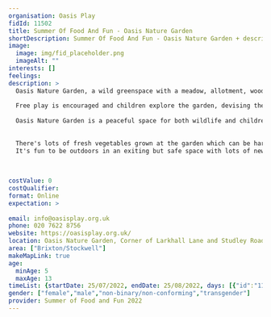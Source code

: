 ```yaml
---
organisation: Oasis Play
fidId: 11502
title: Summer Of Food And Fun - Oasis Nature Garden
shortDescription: Summer Of Food And Fun - Oasis Nature Garden + description
image:
  image: img/fid_placeholder.png
  imageAlt: ""
interests: []
feelings:
description: >
  Oasis Nature Garden, a wild greenspace with a meadow, allotment, woodland, treehouse, climbing wall, ponds and a small indoor classroom. Everyday there will be activities such as pond dipping, arts and crafts and cooking for every one to join in with.  
  
  Free play is encouraged and children explore the garden, devising their own games and making new friends.
  
  Oasis Nature Garden is a peaceful space for both wildlife and children. There is lots of space to explore and fun activities to choose from. The mud kitchen is a favourite and the treehouse is great for jumping from!  In the woods there is a fire pit for cooking and hidden at the end of the garden  is a climbing wall and swing bridge!
  
  
  There's lots of fresh vegetables grown at the garden which can be harvested, cooked and eaten! and it all takes looking after so learning gardening skills is a must!
  It's fun to be outdoors in an exiting but safe space with lots of new things to do and new friends to be made!
  
  
  
costValue: 0
costQualifier: 
format: Online
expectation: >
  
email: info@oasisplay.org.uk
phone: 020 7622 8756
website: https://oasisplay.org.uk/
location: Oasis Nature Garden, Corner of Larkhall Lane and Studley Road, London, SW4 6SP
area: ["Brixton/Stockwell"]
makeMapLink: true
age:
  minAge: 5
  maxAge: 13
timeList: {startDate: 25/07/2022, endDate: 25/08/2022, days: [{"id":"11502","fis_provider_name":"Summer Of Food And Fun - Oasis Nature Garden","day":"Monday","start_time":"10:30 AM","end_time":"4:00 PM"},{"id":"11502","fis_provider_name":"Summer Of Food And Fun - Oasis Nature Garden","day":"Tuesday","start_time":"10:30 AM","end_time":"4:00 PM"},{"id":"11502","fis_provider_name":"Summer Of Food And Fun - Oasis Nature Garden","day":"Wednesday","start_time":"10:30 AM","end_time":"4:00 PM"},{"id":"11502","fis_provider_name":"Summer Of Food And Fun - Oasis Nature Garden","day":"Thursday","start_time":"10:30 AM","end_time":"4:00 PM"},{"id":"11502","fis_provider_name":"Summer Of Food And Fun - Oasis Nature Garden","day":"Friday","start_time":"10:30 AM","end_time":"4:00 PM"}] }
gender: ["female","male","non-binary/non-conforming","transgender"]
provider: Summer of Food and Fun 2022
---
```


